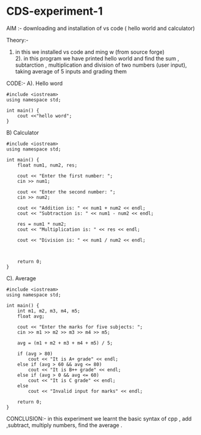 # CDS-experiment-1


AIM :- downloading and installation of vs code ( hello world and calculator) <br>

Theory:- <br>

1) in this we installed vs code and ming w (from source forge) <br>
2). in this program we have printed hello world and find the sum , subtarction , multiplication and division of two numbers (user input), taking average of 5 inputs and grading them <br>

CODE:-
A).  Hello word
```
#include <iostream>
using namespace std; 

int main() { 
    cout <<"hello word"; 
}
```

B) Calculator
```
#include <iostream>
using namespace std;

int main() {
    float num1, num2, res;
    
    cout << "Enter the first number: ";
    cin >> num1;
    
    cout << "Enter the second number: ";
    cin >> num2;
    
    cout << "Addition is: " << num1 + num2 << endl;
    cout << "Subtraction is: " << num1 - num2 << endl;
    
    res = num1 * num2;
    cout << "Multiplication is: " << res << endl;
    
    cout << "Division is: " << num1 / num2 << endl;
    
    

    return 0;
}
```
C). Average <br>
```
#include <iostream>
using namespace std;

int main() {
    int m1, m2, m3, m4, m5;
    float avg;

    cout << "Enter the marks for five subjects: ";
    cin >> m1 >> m2 >> m3 >> m4 >> m5;

    avg = (m1 + m2 + m3 + m4 + m5) / 5;

    if (avg > 80)
        cout << "It is A+ grade" << endl;
    else if (avg > 60 && avg <= 80)
        cout << "It is B++ grade" << endl;
    else if (avg > 0 && avg <= 60)
        cout << "It is C grade" << endl;
    else
        cout << "Invalid input for marks" << endl;

    return 0;
}
```


CONCLUSION:- in this experiment we learnt the basic syntax of cpp , add ,subtract, multiply numbers, find the average .<br>


